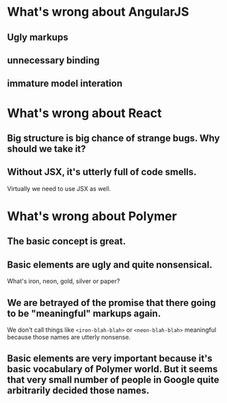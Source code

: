 # What's wrong about AngularJS

## Ugly markups
## unnecessary binding
## immature model interation

# What's wrong about React

## Big structure is big chance of strange bugs. Why should we take it?
## Without JSX, it's utterly full of code smells.

Virtually we need to use JSX as well.

# What's wrong about Polymer

## The basic concept is great.
## Basic elements are ugly and quite nonsensical.

What's iron, neon, gold, silver or paper?

## We are betrayed of the promise that there going to be "meaningful" markups again.

We don't call things like `<iron-blah-blah>` or `<neon-blah-blah>` meaningful because those names are utterly nonsense.

## Basic elements are very important because it's basic vocabulary of Polymer world. But it seems that very small number of people in Google quite arbitrarily decided those names.
